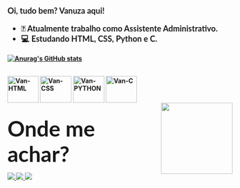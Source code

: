 <font size="4" face="lato"><b>Oi, tudo bem? Vanuza aqui!

- 💼 Atualmente trabalho como Assistente Administrativo.
- 💻 Estudando HTML, CSS, Python e C.
<b>
  </font>

[![Anurag's GitHub stats](https://github-readme-stats.vercel.app/api?username=VanuzaMendes&show_icons=true&theme=synthwave)](https://github.com/VanuzaMendes/github-readme-stats)

<div style="display: inline_block"><br>

  <img align="center" alt="Van-HTML" height="60" width="70" src="https://cdn.jsdelivr.net/gh/devicons/devicon@latest/icons/html5/html5-original-wordmark.svg">
  <img align="center" alt="Van-CSS" height="60" width="70" src="https://cdn.jsdelivr.net/gh/devicons/devicon@latest/icons/css3/css3-original-wordmark.svg">
  <img align="center" alt="Van-PYTHON" height="60" width="70" src="https://cdn.jsdelivr.net/gh/devicons/devicon@latest/icons/python/python-original-wordmark.svg">
  <img align="center" alt="Van-C" height="60" width="70" src="https://cdn.jsdelivr.net/gh/devicons/devicon@latest/icons/c/c-original.svg">
</div>

<div>
  <img align="right" height="160" widht="160" src="https://cdn.discordapp.com/attachments/1206723623591616572/1238201190999785566/Design_sem_nome.gif?ex=663e6c38&is=663d1ab8&hm=c699ba5ae9d91b5c45668fd15c89746ec1685ff5ce025995b09c2cdcc3ae3735&">
</div>


##


<p align=left><font size="9" face="lato"><b>Onde me achar?<b></font></p>


<div>
  
  <a href= "mailto:vanuzacredipag197@outlook.com"><img src="https://img.shields.io/badge/Microsoft_Outlook-0078D4?style=for-the-badge&logo=microsoft-outlook&logoColor=white">
  <a href= "https://instagram.com/vanuza_freitas_" target="_blank"><img src="https://img.shields.io/badge/Instagram-E4405F?style=for-the-badge&logo=instagram&logoColor=white">
  <a href= "https://www.linkedin.com/in/vanuza-mendes-freitas-dos-santos-790787245" target="_blank"><img src="https://img.shields.io/badge/LinkedIn-0077B5?style=for-the-badge&logo=linkedin&logoColor=white">
  
</div>
          
